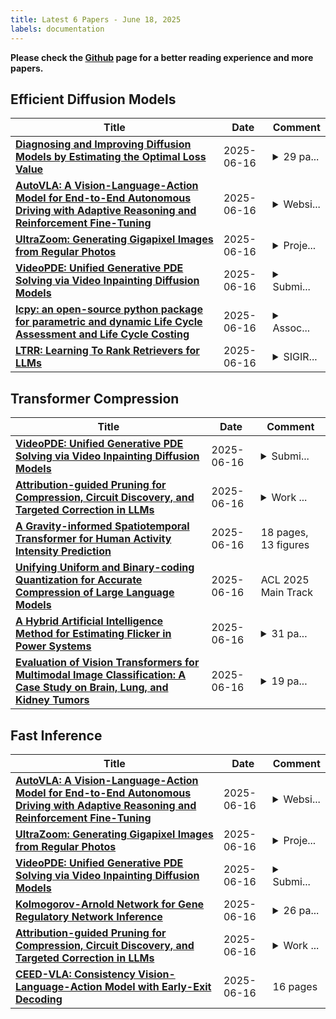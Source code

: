 ```yaml
---
title: Latest 6 Papers - June 18, 2025
labels: documentation
---
```

**Please check the [Github](https://github.com/zezhishao/MTS_Daily_ArXiv) page for a better reading experience and more papers.**

## Efficient Diffusion Models
| **Title** | **Date** | **Comment** |
| --- | --- | --- |
| **[Diagnosing and Improving Diffusion Models by Estimating the Optimal Loss Value](http://arxiv.org/abs/2506.13763v1)** | 2025-06-16 | <details><summary>29 pa...</summary><p>29 pages, 8 figures, 3 tables. Preprint. Work in Progress</p></details> |
| **[AutoVLA: A Vision-Language-Action Model for End-to-End Autonomous Driving with Adaptive Reasoning and Reinforcement Fine-Tuning](http://arxiv.org/abs/2506.13757v1)** | 2025-06-16 | <details><summary>Websi...</summary><p>Website link:https://autovla.github.io/</p></details> |
| **[UltraZoom: Generating Gigapixel Images from Regular Photos](http://arxiv.org/abs/2506.13756v1)** | 2025-06-16 | <details><summary>Proje...</summary><p>Project page: https://ultra-zoom.github.io/</p></details> |
| **[VideoPDE: Unified Generative PDE Solving via Video Inpainting Diffusion Models](http://arxiv.org/abs/2506.13754v1)** | 2025-06-16 | <details><summary>Submi...</summary><p>Submitted to NeurIPS 2025. Project page: https://videopde.github.io/</p></details> |
| **[lcpy: an open-source python package for parametric and dynamic Life Cycle Assessment and Life Cycle Costing](http://arxiv.org/abs/2506.13744v1)** | 2025-06-16 | <details><summary>Assoc...</summary><p>Associated repository at https://github.com/spirdgk/lcpy and https://doi.org/10.5281/zenodo.15675940</p></details> |
| **[LTRR: Learning To Rank Retrievers for LLMs](http://arxiv.org/abs/2506.13743v1)** | 2025-06-16 | <details><summary>SIGIR...</summary><p>SIGIR 2025 LiveRAG Spotlight</p></details> |

## Transformer Compression
| **Title** | **Date** | **Comment** |
| --- | --- | --- |
| **[VideoPDE: Unified Generative PDE Solving via Video Inpainting Diffusion Models](http://arxiv.org/abs/2506.13754v1)** | 2025-06-16 | <details><summary>Submi...</summary><p>Submitted to NeurIPS 2025. Project page: https://videopde.github.io/</p></details> |
| **[Attribution-guided Pruning for Compression, Circuit Discovery, and Targeted Correction in LLMs](http://arxiv.org/abs/2506.13727v1)** | 2025-06-16 | <details><summary>Work ...</summary><p>Work in progress (10 pages manuscript, 3 pages references, 12 pages appendix)</p></details> |
| **[A Gravity-informed Spatiotemporal Transformer for Human Activity Intensity Prediction](http://arxiv.org/abs/2506.13678v1)** | 2025-06-16 | 18 pages, 13 figures |
| **[Unifying Uniform and Binary-coding Quantization for Accurate Compression of Large Language Models](http://arxiv.org/abs/2506.03781v2)** | 2025-06-16 | ACL 2025 Main Track |
| **[A Hybrid Artificial Intelligence Method for Estimating Flicker in Power Systems](http://arxiv.org/abs/2506.13611v1)** | 2025-06-16 | <details><summary>31 pa...</summary><p>31 pages, 12 figures, and 6 tables</p></details> |
| **[Evaluation of Vision Transformers for Multimodal Image Classification: A Case Study on Brain, Lung, and Kidney Tumors](http://arxiv.org/abs/2502.05517v2)** | 2025-06-16 | <details><summary>19 pa...</summary><p>19 pages, 9 figures, 12 tables</p></details> |

## Fast Inference
| **Title** | **Date** | **Comment** |
| --- | --- | --- |
| **[AutoVLA: A Vision-Language-Action Model for End-to-End Autonomous Driving with Adaptive Reasoning and Reinforcement Fine-Tuning](http://arxiv.org/abs/2506.13757v1)** | 2025-06-16 | <details><summary>Websi...</summary><p>Website link:https://autovla.github.io/</p></details> |
| **[UltraZoom: Generating Gigapixel Images from Regular Photos](http://arxiv.org/abs/2506.13756v1)** | 2025-06-16 | <details><summary>Proje...</summary><p>Project page: https://ultra-zoom.github.io/</p></details> |
| **[VideoPDE: Unified Generative PDE Solving via Video Inpainting Diffusion Models](http://arxiv.org/abs/2506.13754v1)** | 2025-06-16 | <details><summary>Submi...</summary><p>Submitted to NeurIPS 2025. Project page: https://videopde.github.io/</p></details> |
| **[Kolmogorov-Arnold Network for Gene Regulatory Network Inference](http://arxiv.org/abs/2506.13740v1)** | 2025-06-16 | <details><summary>26 pa...</summary><p>26 pages, 14 figures, accepted in CMSB 2025</p></details> |
| **[Attribution-guided Pruning for Compression, Circuit Discovery, and Targeted Correction in LLMs](http://arxiv.org/abs/2506.13727v1)** | 2025-06-16 | <details><summary>Work ...</summary><p>Work in progress (10 pages manuscript, 3 pages references, 12 pages appendix)</p></details> |
| **[CEED-VLA: Consistency Vision-Language-Action Model with Early-Exit Decoding](http://arxiv.org/abs/2506.13725v1)** | 2025-06-16 | 16 pages |

